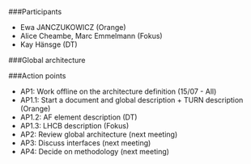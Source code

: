 ###Participants
* Ewa JANCZUKOWICZ (Orange)
* Alice Cheambe, Marc Emmelmann (Fokus)
* Kay Hänsge (DT)

###Global architecture



###Action points
* AP1: Work offline on the architecture definition (15/07 - All)
*   AP1.1: Start a document and global description + TURN description (Orange)
*   AP1.2: AF element description (DT)
*   AP1.3: LHCB description (Fokus)
* AP2: Review global architecture (next meeting)
* AP3: Discuss interfaces (next meeting)
* AP4: Decide on methodology (next meeting)
